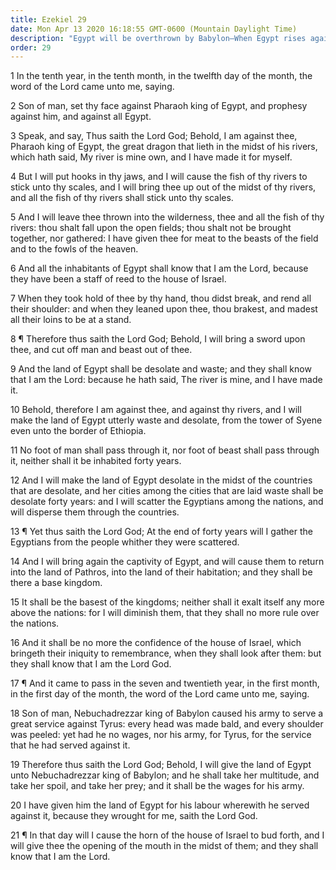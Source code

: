 ```yaml
---
title: Ezekiel 29
date: Mon Apr 13 2020 16:18:55 GMT-0600 (Mountain Daylight Time)
description: "Egypt will be overthrown by Babylon—When Egypt rises again, it will be the basest of kingdoms."
order: 29
---
```


1 In the tenth year, in the tenth month, in the twelfth day of the month, the word of the Lord came unto me, saying.

2 Son of man, set thy face against Pharaoh king of Egypt, and prophesy against him, and against all Egypt.

3 Speak, and say, Thus saith the Lord God; Behold, I am against thee, Pharaoh king of Egypt, the great dragon that lieth in the midst of his rivers, which hath said, My river is mine own, and I have made it for myself.

4 But I will put hooks in thy jaws, and I will cause the fish of thy rivers to stick unto thy scales, and I will bring thee up out of the midst of thy rivers, and all the fish of thy rivers shall stick unto thy scales.

5 And I will leave thee thrown into the wilderness, thee and all the fish of thy rivers: thou shalt fall upon the open fields; thou shalt not be brought together, nor gathered: I have given thee for meat to the beasts of the field and to the fowls of the heaven.

6 And all the inhabitants of Egypt shall know that I am the Lord, because they have been a staff of reed to the house of Israel.

7 When they took hold of thee by thy hand, thou didst break, and rend all their shoulder: and when they leaned upon thee, thou brakest, and madest all their loins to be at a stand.

8 ¶ Therefore thus saith the Lord God; Behold, I will bring a sword upon thee, and cut off man and beast out of thee.

9 And the land of Egypt shall be desolate and waste; and they shall know that I am the Lord: because he hath said, The river is mine, and I have made it.

10 Behold, therefore I am against thee, and against thy rivers, and I will make the land of Egypt utterly waste and desolate, from the tower of Syene even unto the border of Ethiopia.

11 No foot of man shall pass through it, nor foot of beast shall pass through it, neither shall it be inhabited forty years.

12 And I will make the land of Egypt desolate in the midst of the countries that are desolate, and her cities among the cities that are laid waste shall be desolate forty years: and I will scatter the Egyptians among the nations, and will disperse them through the countries.

13 ¶ Yet thus saith the Lord God; At the end of forty years will I gather the Egyptians from the people whither they were scattered.

14 And I will bring again the captivity of Egypt, and will cause them to return into the land of Pathros, into the land of their habitation; and they shall be there a base kingdom.

15 It shall be the basest of the kingdoms; neither shall it exalt itself any more above the nations: for I will diminish them, that they shall no more rule over the nations.

16 And it shall be no more the confidence of the house of Israel, which bringeth their iniquity to remembrance, when they shall look after them: but they shall know that I am the Lord God.

17 ¶ And it came to pass in the seven and twentieth year, in the first month, in the first day of the month, the word of the Lord came unto me, saying.

18 Son of man, Nebuchadrezzar king of Babylon caused his army to serve a great service against Tyrus: every head was made bald, and every shoulder was peeled: yet had he no wages, nor his army, for Tyrus, for the service that he had served against it.

19 Therefore thus saith the Lord God; Behold, I will give the land of Egypt unto Nebuchadrezzar king of Babylon; and he shall take her multitude, and take her spoil, and take her prey; and it shall be the wages for his army.

20 I have given him the land of Egypt for his labour wherewith he served against it, because they wrought for me, saith the Lord God.

21 ¶ In that day will I cause the horn of the house of Israel to bud forth, and I will give thee the opening of the mouth in the midst of them; and they shall know that I am the Lord.
